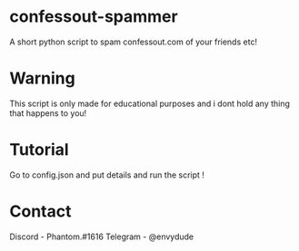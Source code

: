 # confessout-spammer
A short python script to spam confessout.com of your friends etc!
# Warning
This script is only made for educational purposes and i dont hold any thing that happens to you!
# Tutorial
Go to config.json and put details and run the script !
# Contact
Discord - Phantom.#1616
Telegram - @envydude
